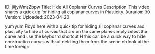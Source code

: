 ID: j0jyWmzZbpw
Title: Hide All Coplanar Curves
Description: This video shares a quick tip for hiding all coplanar curves in Plasticity.
Duration: 30
Version: 
Uploaded: 2023-04-20

yum yum
Floyd here with a quick tip for hiding
all coplanar curves and plasticity to
hide all curves that are on the same
plane simply select the curve and use
the keyboard shortcut H this can be a
quick way to hide construction curves
without deleting them from the scene oh
look at the time
foreign
